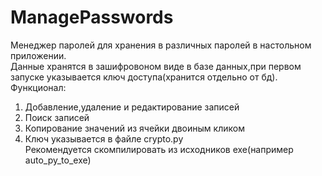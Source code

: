 # ManagePasswords
Менеджер паролей для хранения в различных паролей в настольном приложении.\
Данные хранятся в зашифровоном виде в базе данных,при первом запуске указывается ключ доступа(хранится отдельно от бд).\
Функционал:
1. Добавление,удаление и редактирование записей
2. Поиск записей
3. Копирование значений из ячейки двоиным кликом
4. Ключ указывается в файле crypto.py\
Рекомендуется скомпилировать из исходников exe(например auto_py_to_exe)
